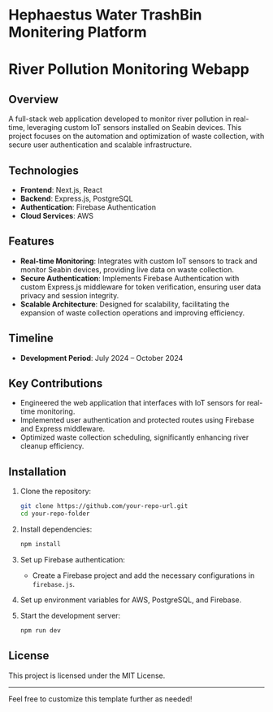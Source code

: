 # Hephaestus Water TrashBin Monitering Platform
# River Pollution Monitoring Webapp


## Overview

A full-stack web application developed to monitor river pollution in real-time, leveraging custom IoT sensors installed on Seabin devices. This project focuses on the automation and optimization of waste collection, with secure user authentication and scalable infrastructure.

## Technologies

- **Frontend**: Next.js, React
- **Backend**: Express.js, PostgreSQL
- **Authentication**: Firebase Authentication
- **Cloud Services**: AWS

## Features

- **Real-time Monitoring**: Integrates with custom IoT sensors to track and monitor Seabin devices, providing live data on waste collection.
- **Secure Authentication**: Implements Firebase Authentication with custom Express.js middleware for token verification, ensuring user data privacy and session integrity.
- **Scalable Architecture**: Designed for scalability, facilitating the expansion of waste collection operations and improving efficiency.
  
## Timeline

- **Development Period**: July 2024 – October 2024

## Key Contributions

- Engineered the web application that interfaces with IoT sensors for real-time monitoring.
- Implemented user authentication and protected routes using Firebase and Express middleware.
- Optimized waste collection scheduling, significantly enhancing river cleanup efficiency.

## Installation

1. Clone the repository:
   ```bash
   git clone https://github.com/your-repo-url.git
   cd your-repo-folder
   ```

2. Install dependencies:
   ```bash
   npm install
   ```

3. Set up Firebase authentication:
   - Create a Firebase project and add the necessary configurations in `firebase.js`.

4. Set up environment variables for AWS, PostgreSQL, and Firebase.

5. Start the development server:
   ```bash
   npm run dev
   ```

## License

This project is licensed under the MIT License.

---

Feel free to customize this template further as needed!
